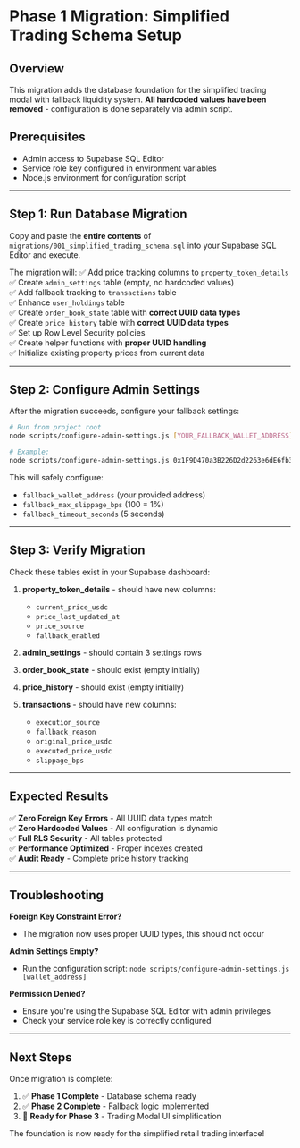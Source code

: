 # Phase 1 Migration: Simplified Trading Schema Setup

## Overview
This migration adds the database foundation for the simplified trading modal with fallback liquidity system. **All hardcoded values have been removed** - configuration is done separately via admin script.

## Prerequisites
- Admin access to Supabase SQL Editor
- Service role key configured in environment variables
- Node.js environment for configuration script

---

## Step 1: Run Database Migration

Copy and paste the **entire contents** of `migrations/001_simplified_trading_schema.sql` into your Supabase SQL Editor and execute.

The migration will:
✅ Add price tracking columns to `property_token_details`  
✅ Create `admin_settings` table (empty, no hardcoded values)  
✅ Add fallback tracking to `transactions` table  
✅ Enhance `user_holdings` table  
✅ Create `order_book_state` table with **correct UUID data types**  
✅ Create `price_history` table with **correct UUID data types**  
✅ Set up Row Level Security policies  
✅ Create helper functions with **proper UUID handling**  
✅ Initialize existing property prices from current data  

---

## Step 2: Configure Admin Settings

After the migration succeeds, configure your fallback settings:

```bash
# Run from project root
node scripts/configure-admin-settings.js [YOUR_FALLBACK_WALLET_ADDRESS]

# Example:
node scripts/configure-admin-settings.js 0x1F9D470a3B226D2d2263e6dE6fb3EeeC9dc39553
```

This will safely configure:
- `fallback_wallet_address` (your provided address)
- `fallback_max_slippage_bps` (100 = 1%)
- `fallback_timeout_seconds` (5 seconds)

---

## Step 3: Verify Migration

Check these tables exist in your Supabase dashboard:

1. **property_token_details** - should have new columns:
   - `current_price_usdc`
   - `price_last_updated_at` 
   - `price_source`
   - `fallback_enabled`

2. **admin_settings** - should contain 3 settings rows

3. **order_book_state** - should exist (empty initially)

4. **price_history** - should exist (empty initially)

5. **transactions** - should have new columns:
   - `execution_source`
   - `fallback_reason`
   - `original_price_usdc`
   - `executed_price_usdc`
   - `slippage_bps`

---

## Expected Results

✅ **Zero Foreign Key Errors** - All UUID data types match  
✅ **Zero Hardcoded Values** - All configuration is dynamic  
✅ **Full RLS Security** - All tables protected  
✅ **Performance Optimized** - Proper indexes created  
✅ **Audit Ready** - Complete price history tracking  

---

## Troubleshooting

**Foreign Key Constraint Error?**
- The migration now uses proper UUID types, this should not occur

**Admin Settings Empty?**
- Run the configuration script: `node scripts/configure-admin-settings.js [wallet_address]`

**Permission Denied?**
- Ensure you're using the Supabase SQL Editor with admin privileges
- Check your service role key is correctly configured

---

## Next Steps

Once migration is complete:

1. ✅ **Phase 1 Complete** - Database schema ready
2. ✅ **Phase 2 Complete** - Fallback logic implemented  
3. 🚀 **Ready for Phase 3** - Trading Modal UI simplification

The foundation is now ready for the simplified retail trading interface! 